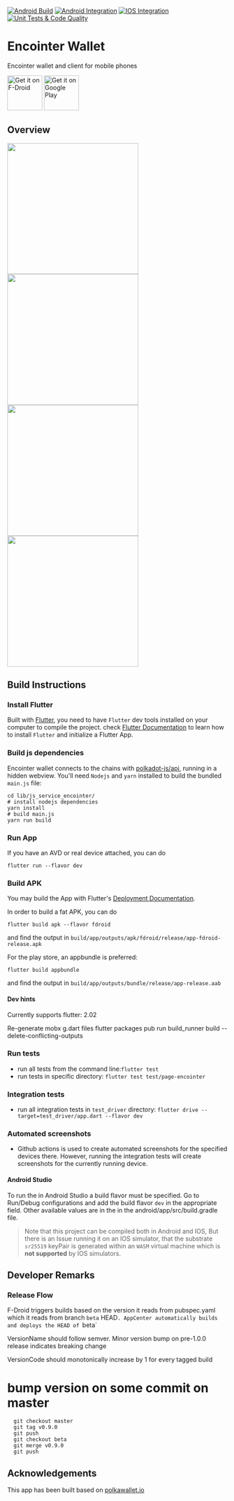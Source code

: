 [![Android Build](https://github.com/encointer/encointer-wallet-flutter/actions/workflows/android_build.yml/badge.svg)](https://github.com/encointer/encointer-wallet-flutter/actions/workflows/android_build.yml)
[![Android Integration](https://github.com/encointer/encointer-wallet-flutter/actions/workflows/android_integration_test.yml/badge.svg)](https://github.com/encointer/encointer-wallet-flutter/actions/workflows/android_integration_test.yml)
[![IOS Integration](https://github.com/encointer/encointer-wallet-flutter/actions/workflows/ios_integration_test.yaml/badge.svg)](https://github.com/encointer/encointer-wallet-flutter/actions/workflows/ios_integration_test.yaml)
[![Unit Tests & Code Quality](https://github.com/encointer/encointer-wallet-flutter/actions/workflows/unit_tests.yaml/badge.svg)](https://github.com/encointer/encointer-wallet-flutter/actions/workflows/unit_tests.yaml)

# Encointer Wallet

Encointer wallet and client for mobile phones

[<img src="https://fdroid.gitlab.io/artwork/badge/get-it-on.png"
     alt="Get it on F-Droid"
     height="80">](https://f-droid.org/packages/org.encointer.wallet/)
[<img src="https://play.google.com/intl/en_us/badges/images/generic/en-play-badge.png"
     alt="Get it on Google Play"
     height="80">](https://play.google.com/store/apps/details?id=org.encointer.wallet)

## Overview

<img src="./encointer-gesell-assets.png" width=300>
<img src="./encointer-attesting.png" width=300>
<img src="./encointer-meetup-onegreen.png" width=300>
<img src="./encointer-meetup-scan.png" width=300>

## Build Instructions

### Install Flutter

Built with [Flutter](https://flutter.dev/), you need to have `Flutter` dev tools
installed on your computer to compile the project. check [Flutter Documentation](https://flutter.dev/docs)
 to learn how to install `Flutter` and initialize a Flutter App.

### Build js dependencies

Encointer wallet connects to the chains with [polkadot-js/api](https://polkadot.js.org/api/), running in a hidden webview.
You'll need `Nodejs` and `yarn` installed to build the bundled `main.js` file:

```shell script
cd lib/js_service_encointer/
# install nodejs dependencies
yarn install
# build main.js
yarn run build
```

### Run App

If you have an AVD or real device attached, you can do

```
flutter run --flavor dev
```

### Build APK

You may build the App with Flutter's [Deployment Documentation](https://flutter.dev/docs).

In order to build a fat APK, you can do 
```
flutter build apk --flavor fdroid
```
and find the output in `build/app/outputs/apk/fdroid/release/app-fdroid-release.apk`

For the play store, an appbundle is preferred:
```
flutter build appbundle
```
and find the output in `build/app/outputs/bundle/release/app-release.aab`

#### Dev hints

Currently supports flutter: 2.02

Re-generate mobx g.dart files
  flutter packages pub run build_runner build --delete-conflicting-outputs
  
### Run tests

* run all tests from the command line:`flutter test`
* run tests in specific directory: `flutter test test/page-encointer`

### Integration tests
* run all integration tests in `test_driver` directory: `flutter drive --target=test_driver/app.dart --flavor dev`

### Automated screenshots
* Github actions is used to create automated screenshots for the specified devices there. However, running the integration tests will create screenshots for the currently running device.

#### Android Studio
To run the in Android Studio a build flavor must be specified. Go to Run/Debug configurations and add the build flavor `dev` in the appropriate field. Other available values are in the in the android/app/src/build.gradle file.

>Note that this project can be compiled both in Android and IOS,
>But there is an Issue running it on an IOS simulator, that the
>substrate `sr25519` keyPair is generated within an `WASM` virtual
>machine which is **not supported** by IOS simulators.

## Developer Remarks

### Release Flow

F-Droid triggers builds based on the version it reads from pubspec.yaml which it reads from branch `beta` HEAD`.
AppCenter automatically builds and deploys the HEAD of `beta`

VersionName should follow semver. Minor version bump on pre-1.0.0 release indicates breaking change

VersionCode should monotonically increase by 1 for every tagged build

  # bump version on some commit on master

```shell 
  git checkout master
  git tag v0.9.0
  git push
  git checkout beta
  git merge v0.9.0
  git push
```

## Acknowledgements

This app has been built based on [polkawallet.io](https://polkawallet.io)
